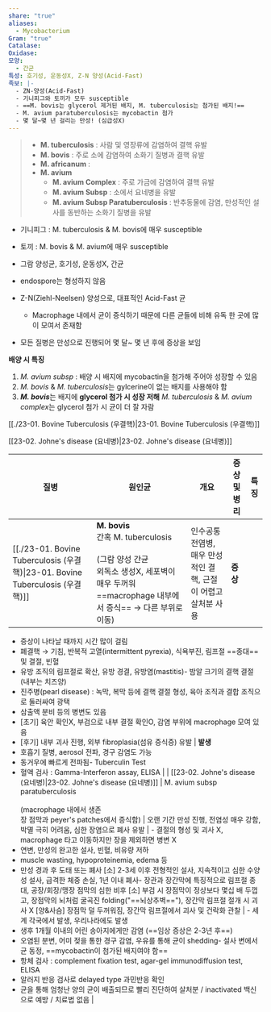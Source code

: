 ```yaml
---
share: "true"
aliases:
  - Mycobacterium
Gram: "true"
Catalase: 
Oxidase: 
모양:
  - 간균
특성: 호기성, 운동성X, Z-N 양성(Acid-Fast)
족보: |-
  - ZN-양성(Acid-Fast)
  - 기니피그와 토끼가 모두 susceptible
  - ==M. bovis는 glycerol 제거된 배지, M. tuberculosis는 첨가된 배지!==
  - M. avium paratuberculosis는 mycobactin 첨가
  - 몇 달~몇 년 걸리는 만성! (심급성X)
---
```


> - **M. tuberculosis** : 사람 및 영장류에 감염하여 결핵 유발
> - **M. bovis** : 주로 소에 감염하여 소화기 질병과 결핵 유발
> - **M. africanum** : 
> - **M. avium**
> 	- **M. avium Complex** : 주로 가금에 감염하여 결핵 유발
> 	- **M. avium Subsp** : 소에서 요네병을 유발
> 	- **M. avium Subsp Paratuberculosis** : 반추동물에 감염, 만성적인 설사를 동반하는 소화기 질병을 유발

- 기니피그 : M. tuberculosis & M. bovis에 매우 susceptible
- 토끼 : M. bovis  & M. avium에 매우 susceptible

- 그람 양성균, 호기성, 운동성X, 간균
- endospore는 형성하지 않음
- Z-N(Ziehl-Neelsen) 양성으로, 대표적인 Acid-Fast 균
	- Macrophage 내에서 균이 증식하기 때문에 다른 균들에 비해 유독 한 곳에 많이 모여서 존재함
- 모든 질병은 만성으로 진행되어 몇 달~ 몇 년 후에 증상을 보임

**배양 시 특징**
1) *M. avium subsp* : 배양 시 배지에 mycobactin을 첨가해 주어야 성장할 수 있음
2) *M. bovis* & *M. tuberculosis*는 gylcerine이 없는 배지를 사용해야 함
3) ***M. bovis***는 배지에 **glycerol 첨가 시 성장 저해**
   *M. tuberculosis* & *M. avium complex*는 glycerol 첨가 시 균이 더 잘 자람

[[./23-01. Bovine Tuberculosis (우결핵)|23-01. Bovine Tuberculosis (우결핵)]]

[[23-02. Johne's disease (요네병)|23-02. Johne's disease (요네병)]]

| 질병                                                                                                        | 원인균                                                                                                             | 개요                                               | 증상 및 병리                                                                                                                                                                                                                                                                                                                                                                     | 특징                                                                                                                                                                                                                                                                                                                                        |
| --------------------------------------------------------------------------------------------------------- | --------------------------------------------------------------------------------------------------------------- | ------------------------------------------------ | --------------------------------------------------------------------------------------------------------------------------------------------------------------------------------------------------------------------------------------------------------------------------------------------------------------------------------------------------------------------------- | ----------------------------------------------------------------------------------------------------------------------------------------------------------------------------------------------------------------------------------------------------------------------------------------------------------------------------------------- |
| [[./23-01. Bovine Tuberculosis (우결핵)\|23-01. Bovine Tuberculosis (우결핵)]] | **M. bovis**<br>간혹 M. tuberculosis<br><br>(그람 양성 간균<br>외독소 생성X, 세포벽이 매우 두꺼워 ==macrophage 내부에서 증식== → 다른 부위로 이동) | 인수공통전염병, 매우 만성적인 결핵, 근절이 어렵고 살처분 사용              | **증상**
- 증상이  나타날 때까지 시간 많이 걸림
- 폐결핵 → 기침, 반복적 고열(intermittent pyrexia), 식욕부진, 림프절 ==종대== 및 결절, 빈혈
- 유방 조직의 림프절로 확산, 유방 경결, 유방염(mastitis)- 밤알 크기의 결핵 결절(내부는 치즈양)
- 진주병(pearl disease) : 녹막, 복막 등에 결핵 결절 형성, 육아 조직과 결합 조직으로 둘러싸여 광택
- 삼출액 분비 등의 병변도 있음
- [초기] 육안 확인X, 부검으로 내부 결절 확인O, 감염 부위에 macrophage 모여 있음
- [후기] 내부 괴사 진행, 외부 fibroplasia(섬유 증식증) 유발                     | **발생**
- 호흡기 질병, aerosol 전파, 경구 감염도 가능
- 동거우에 빠르게 전파됨- Tuberculin Test
- 혈액 검사 : Gamma-Interferon assay, ELISA                                                                                                                                                                                                                            |
| [[23-02. Johne's disease (요네병)\|23-02. Johne's disease (요네병)]]         | M. avium subsp paratuberculosis<br><br>(macrophage 내에서 생존<br>장 점막과 peyer's patches에서 증식함)                       | 오랜 기간 만성 진행, 전염성 매우 강함, 박멸 극히 어려움, 심한 장염으로 폐사 유발 | - 결절의 형성 및 괴사 X, macrophage 타고 이동하지만 장을 제외하면 병변 X
- 연변, 만성의 완고한 설사, 빈혈, 비유량 저하
- muscle wasting, hypoproteinemia, edema 등
- 만성 경과 후 도태 또는 폐사
[소] 2-3세 이후 전형적인 설사, 지속적이고 심한 수양성 설사, 급격한 체중 손실, 1년 이내 폐사- 장관과 장간막에 특징적으로 림프절 종대, 공장/회장/맹장 점막의 심한 비후
[소] 부검 시 장점막이 정상보다 몇십 배 두껍고, 장점막의 뇌처럼 굴곡진 folding("==뇌상추벽=="), 장간막 림프절 절개 시 괴사 X
[양&사슴] 장점막 덜 두꺼워짐, 장간막 림프절에서 괴사 및 건락화 관찰 | - 세계 각국에서 발생, 우리나라에도 발생
- 생후 1개월 이내의 어린 송아지에게만 감염 (==임상 증상은 2-3년 후==)
- 오염된 분변, 어미 젖을 통한 경구 감염, 우유를 통해 균이 shedding- 설사 변에서 균 동정, ==mycobactin이 첨가된 배지여야 함==
- 항체 검사 : complement fixation test, agar-gel immunodiffusion test, ELISA
- 알러지 반응 검사로 delayed type 과민반응 확인
- 균을 통해 엄청난 양의 균이 배출되므로 빨리 진단하여 살처분 / inactivated 백신으로 예방 / 치료법 없음 |

